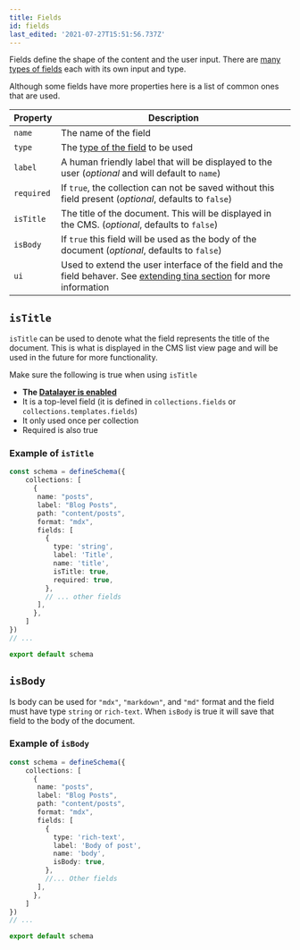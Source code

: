 ```yaml
---
title: Fields
id: fields
last_edited: '2021-07-27T15:51:56.737Z'
---
```


<!-- # next: /docs/reference/schema -->

Fields define the shape of the content and the user input. There are [many types of fields](/docs/reference/types) each with its own input and type.


Although some fields have more properties here is a list of common ones that are used.

| Property     | Description              |
|--------------|--------------------------|
| `name` | The name of the field |
| `type` | The [type of the field](/docs/reference/types/) to be used |
| `label` | A human friendly label that will be displayed to the user (*optional* and will default to `name`)|
| `required` | If `true`, the collection can not be saved without this field present (*optional*, defaults to `false`) | 
| `isTitle`  | The title of the document. This will be displayed in the CMS. (*optional*, defaults to `false`)|
| `isBody`  | If `true` this field will be used as the body of the document (*optional*, defaults to `false`) |
| `ui`  | Used to extend the user interface of the field and the field behaver. See [extending tina section](/docs/extending-tina/overview/) for more information |


## `isTitle` 

`isTitle` can be used to denote what the field represents the title of the document. This is what is displayed in the CMS list view page and will be used in the future for more functionality.


Make sure the following is true when using `isTitle`
- **The [Datalayer is enabled](/docs/tina-cloud/data-layer/)**
- It is a top-level field (it is defined in `collections.fields` or `collections.templates.fields`)
- It only used once per collection
- Required is also true

### Example of `isTitle`

```ts
const schema = defineSchema({
    collections: [
      {
       name: "posts",
       label: "Blog Posts",
       path: "content/posts",
       format: "mdx",
       fields: [
         {
           type: 'string',
           label: 'Title',
           name: 'title',
           isTitle: true,
           required: true,
         },
         // ... other fields
       ],
      },
    ]
}) 
// ...

export default schema

```


## `isBody`

Is body can be used for `"mdx"`, `"markdown"`, and `"md"` format and the field must have type `string` or `rich-text`. When `isBody` is true it will save that field to the body of the document.
### Example of `isBody`

```ts
const schema = defineSchema({
    collections: [
      {
       name: "posts",
       label: "Blog Posts",
       path: "content/posts",
       format: "mdx",
       fields: [
         {
           type: 'rich-text',
           label: 'Body of post',
           name: 'body',
           isBody: true,
         },
         //... Other fields
       ],
      },
    ]
}) 
// ...

export default schema

```
